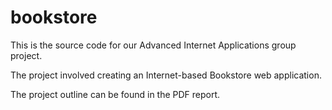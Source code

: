 # bookstore

This is the source code for our Advanced Internet Applications group project.

The project involved creating an Internet-based Bookstore web application.

The project outline can be found in the PDF report.
